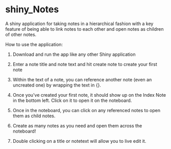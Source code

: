 # shiny_Notes
A shiny application for taking notes in a hierarchical fashion with a key feature of being able to link notes to each other and open notes as children of other notes.

How to use the application:

1. Download and run the app like any other Shiny application

2. Enter a note title and note text and hit create note to create your first note

3. Within the text of a note, you can reference another note (even an uncreated one) by wrapping the text in {}.

4. Once you've created your first note, it should show up on the Index Note in the bottom left. Click on it to open it on the noteboard.

5. Once in the noteboard, you can click on any referenced notes to open them as child notes.

6. Create as many notes as you need and open them across the noteboard!

7. Double clicking on a title or notetext will allow you to live edit it.
